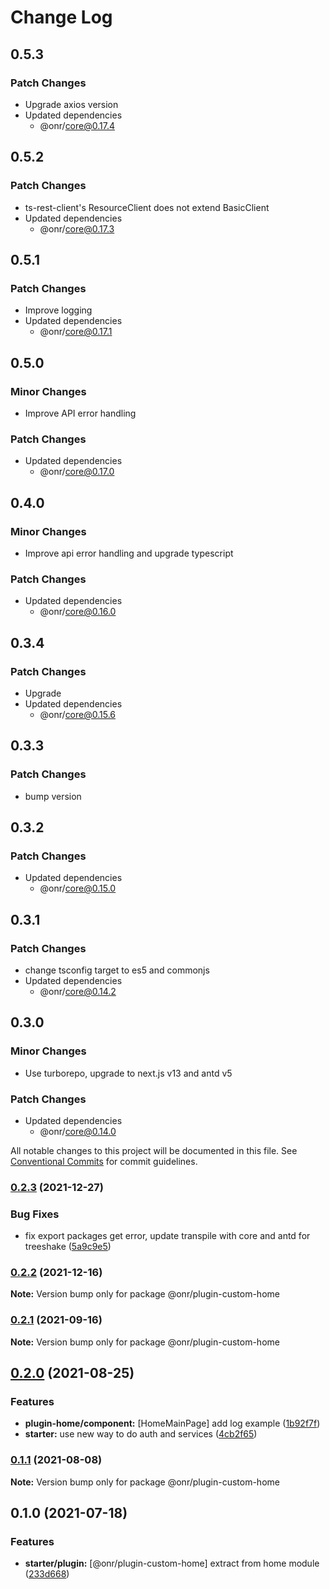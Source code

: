 # Change Log

## 0.5.3

### Patch Changes

- Upgrade axios version
- Updated dependencies
  - @onr/core@0.17.4

## 0.5.2

### Patch Changes

- ts-rest-client's ResourceClient does not extend BasicClient
- Updated dependencies
  - @onr/core@0.17.3

## 0.5.1

### Patch Changes

- Improve logging
- Updated dependencies
  - @onr/core@0.17.1

## 0.5.0

### Minor Changes

- Improve API error handling

### Patch Changes

- Updated dependencies
  - @onr/core@0.17.0

## 0.4.0

### Minor Changes

- Improve api error handling and upgrade typescript

### Patch Changes

- Updated dependencies
  - @onr/core@0.16.0

## 0.3.4

### Patch Changes

- Upgrade
- Updated dependencies
  - @onr/core@0.15.6

## 0.3.3

### Patch Changes

- bump version

## 0.3.2

### Patch Changes

- Updated dependencies
  - @onr/core@0.15.0

## 0.3.1

### Patch Changes

- change tsconfig target to es5 and commonjs
- Updated dependencies
  - @onr/core@0.14.2

## 0.3.0

### Minor Changes

- Use turborepo, upgrade to next.js v13 and antd v5

### Patch Changes

- Updated dependencies
  - @onr/core@0.14.0

All notable changes to this project will be documented in this file.
See [Conventional Commits](https://conventionalcommits.org) for commit guidelines.

### [0.2.3](https://github.com/OnrampLab/onr-react-ui/compare/@onr/plugin-custom-home@0.2.2...@onr/plugin-custom-home@0.2.3) (2021-12-27)

### Bug Fixes

- fix export packages get error, update transpile with core and antd for treeshake ([5a9c9e5](https://github.com/OnrampLab/onr-react-ui/commit/5a9c9e5d2bce31ab8d53c0cacac731d2623ca7d2))

### [0.2.2](https://github.com/OnrampLab/onr-react-ui/compare/@onr/plugin-custom-home@0.2.1...@onr/plugin-custom-home@0.2.2) (2021-12-16)

**Note:** Version bump only for package @onr/plugin-custom-home

### [0.2.1](https://github.com/OnrampLab/onr-react-ui/compare/@onr/plugin-custom-home@0.2.0...@onr/plugin-custom-home@0.2.1) (2021-09-16)

**Note:** Version bump only for package @onr/plugin-custom-home

## [0.2.0](https://github.com/OnrampLab/onr-react-ui/compare/@onr/plugin-custom-home@0.1.1...@onr/plugin-custom-home@0.2.0) (2021-08-25)

### Features

- **plugin-home/component:** [HomeMainPage] add log example ([1b92f7f](https://github.com/OnrampLab/onr-react-ui/commit/1b92f7f9d652a88cee7d2d2aff29aa07ca8cfb15))
- **starter:** use new way to do auth and services ([4cb2f65](https://github.com/OnrampLab/onr-react-ui/commit/4cb2f65cf7d4c61466aadf4c902cb4ca66e66cd3))

### [0.1.1](https://github.com/OnrampLab/onr-react-ui/compare/@onr/plugin-custom-home@0.1.0...@onr/plugin-custom-home@0.1.1) (2021-08-08)

**Note:** Version bump only for package @onr/plugin-custom-home

## 0.1.0 (2021-07-18)

### Features

- **starter/plugin:** [@onr/plugin-custom-home] extract from home module ([233d668](https://github.com/OnrampLab/onr-react-ui/commit/233d668756edcc59b2c93c3582a41134c109813f))
